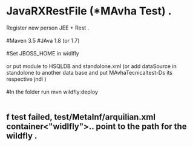 # JavaRXRestFile (*MAvha Test) . 
Register new person JEE + Rest .
<br></br>
#Maven 3.5 #JAva 1.8 (or 1.7)<br></br>
#Set JBOSS_HOME in widlfly <br></br>
or put module to HSQLDB and standolone.xml (or add dataSource in standolone to another data base and put MAvhaTecnicaltest-Ds its respective jndi )<br></br>
#In the folder run mvn wildfly:deploy <br></br>
## f test failed, test/MetaInf/arquilian.xml container<"widlfly">.. point to the path for the wildfly .
